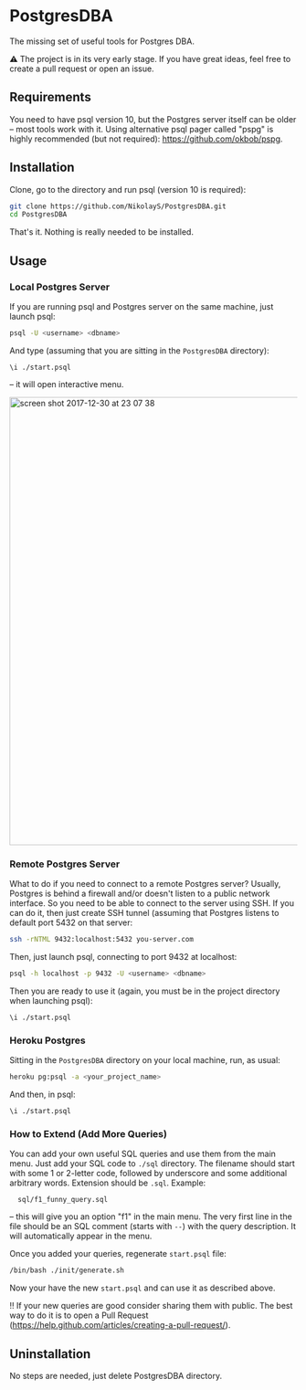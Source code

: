 # PostgresDBA

The missing set of useful tools for Postgres DBA.

:warning: The project is in its very early stage. If you have great ideas, feel free to create a pull request or open an issue.

## Requirements

You need to have psql version 10, but the Postgres server itself can be older – most tools work with it.
Using alternative psql pager called "pspg" is highly recommended (but not required): https://github.com/okbob/pspg.

## Installation
Clone, go to the directory and run psql (version 10 is required):
```bash
git clone https://github.com/NikolayS/PostgresDBA.git
cd PostgresDBA
```

That's it. Nothing is really needed to be installed.

## Usage

### Local Postgres Server
If you are running psql and Postgres server on the same machine, just launch psql:
```bash
psql -U <username> <dbname>
```

And type (assuming that you are sitting in the `PostgresDBA` directory):
```
\i ./start.psql
```

– it will open interactive menu.

<img width="785" alt="screen shot 2017-12-30 at 23 07 38" src="https://user-images.githubusercontent.com/1345402/34460007-4705c178-edb6-11e7-9efc-bf2f025bd1c8.png">

### Remote Postgres Server
What to do if you need to connect to a remote Postgres server? Usually, Postgres is behind a firewall and/or doesn't listen to a public network interface. So you need to be able to connect to the server using SSH. If you can do it, then just create SSH tunnel (assuming that Postgres listens to default port 5432 on that server:

```bash
ssh -rNTML 9432:localhost:5432 you-server.com
```

Then, just launch psql, connecting to port 9432 at localhost:
```bash
psql -h localhost -p 9432 -U <username> <dbname>
```

Then you are ready to use it (again, you must be in the project directory when launching psql):
```
\i ./start.psql
```

### Heroku Postgres
Sitting in the `PostgresDBA` directory on your local machine, run, as usual:
```bash
heroku pg:psql -a <your_project_name>
```

And then, in psql:
```
\i ./start.psql
```

### How to Extend (Add More Queries)
You can add your own useful SQL queries and use them from the main menu. Just add your SQL code to `./sql` directory. The filename should start with some 1 or 2-letter code, followed by underscore and some additional arbitrary words. Extension should be `.sql`. Example:
```
  sql/f1_funny_query.sql
```
– this will give you an option "f1" in the main menu. The very first line in the file should be an SQL comment (starts with `--`) with the query description. It will automatically appear in the menu.

Once you added your queries, regenerate `start.psql` file:
```bash
/bin/bash ./init/generate.sh
```

Now your have the new `start.psql` and can use it as described above.

‼️ If your new queries are good consider sharing them with public. The best way to do it is to open a Pull Request (https://help.github.com/articles/creating-a-pull-request/).

## Uninstallation
No steps are needed, just delete PostgresDBA directory.
